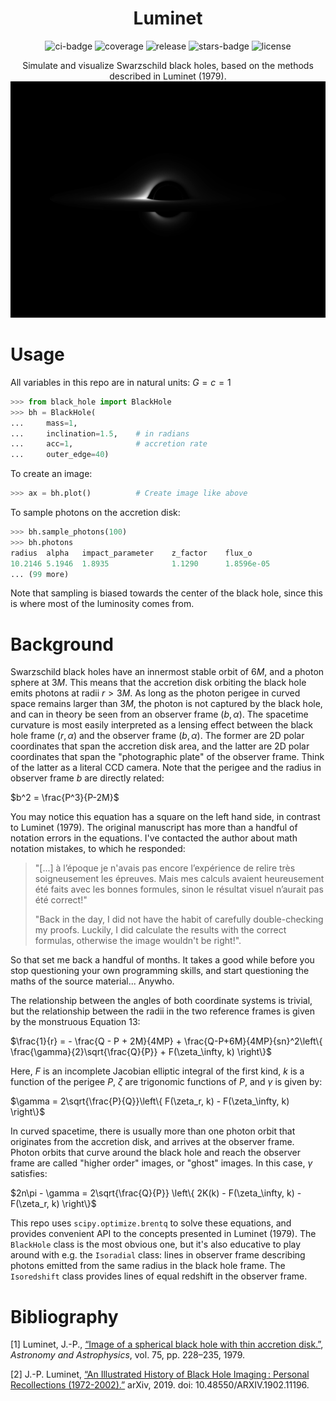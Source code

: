 <div align="center">
  
# Luminet
![ci-badge](https://img.shields.io/appveyor/build/bgmeulem/Luminet?label=ci&style=flat-square) ![coverage](https://img.shields.io/codecov/c/github/bgmeulem/Luminet?style=flat-square) ![release](https://img.shields.io/github/v/tag/bgmeulem/Luminet?include_prereleases&label=release&style=flat-square) ![stars-badge](https://img.shields.io/github/stars/bgmeulem/Luminet?style=flat-square) ![license](https://img.shields.io/github/license/bgmeulem/Luminet?style=flat-square)

Simulate and visualize Swarzschild black holes, based on the methods described in Luminet (1979).
![Example plot of a black hole](./assets/bh_plot.png)
</div>
  

# Usage

All variables in this repo are in natural units: $G=c=1$

```python
>>> from black_hole import BlackHole
>>> bh = BlackHole(
...     mass=1,
...     inclination=1.5,    # in radians
...     acc=1,              # accretion rate
...     outer_edge=40)
```
To create an image:
```python
>>> ax = bh.plot()          # Create image like above
```

To sample photons on the accretion disk:
```python
>>> bh.sample_photons(100)
>>> bh.photons
radius  alpha   impact_parameter    z_factor    flux_o
10.2146 5.1946  1.8935              1.1290      1.8596e-05
... (99 more)
```

Note that sampling is biased towards the center of the black hole, since this is where most of the luminosity comes from.


# Background
Swarzschild black holes have an innermost stable orbit of $6M$, and a photon sphere at $3M$. This means that
the accretion disk orbiting the black hole emits photons at radii $r>3M$. As long as the photon perigee in curved space remains larger than $3M$, the photon is not captured by the black hole, and can in theory be seen from an observer frame $(b, \alpha)$. The spacetime curvature is most easily interpreted as a lensing effect between the black hole frame $(r, \alpha)$ and the observer frame $(b, \alpha)$. The former are 2D polar coordinates that span the accretion disk area, and the latter are 2D polar coordinates that span the "photographic plate" of the observer frame. Think of the latter as a literal CCD camera. Note that the perigee and the radius in observer frame $b$ are directly related:

$b^2 = \frac{P^3}{P-2M}$

You may notice this equation has a square on the left hand side, in contrast to Luminet (1979). The original manuscript has more than a handful of notation errors in the equations. I've contacted the author about math notation mistakes, to which he responded:

> "[...] à l’époque je n'avais pas encore l’expérience de relire très soigneusement les épreuves. Mais mes calculs avaient  heureusement été faits avec les bonnes formules, sinon le résultat visuel n’aurait pas été correct!" 
>
>"Back in the day, I did not have the habit of carefully double-checking my proofs. Luckily, I did calculate the results with the correct formulas, otherwise the image wouldn't be right!".

So that set me back a handful of months. It takes a good while before you stop questioning your own programming skills, and start questioning the maths of the source material... Anywho.

The relationship between the angles of both coordinate systems is trivial, but the relationship between the radii in the two reference frames is given by the monstruous Equation 13:

$\frac{1}{r} = - \frac{Q - P + 2M}{4MP} + \frac{Q-P+6M}{4MP}{sn}^2\left\{ \frac{\gamma}{2}\sqrt{\frac{Q}{P}} + F(\zeta_\infty, k) \right\}$

Here, $F$ is an incomplete Jacobian elliptic integral of the first kind, $k$ is a function of the perigee $P$, $\zeta$ are trigonomic functions of $P$, and $\gamma$ is given by:

$\gamma = 2\sqrt{\frac{P}{Q}}\left\{ F(\zeta_r, k) - F(\zeta_\infty, k) \right\}$

In curved spacetime, there is usually more than one photon orbit that originates from the accretion disk, and arrives at the observer frame. Photon orbits that curve around the black hole and reach the observer frame are called "higher order" images, or "ghost" images. In this case, $\gamma$ satisfies:

$2n\pi - \gamma = 2\sqrt{\frac{Q}{P}} \left\{ 2K(k) - F(\zeta_\infty, k) - F(\zeta_r, k)  \right\}$

This repo uses `scipy.optimize.brentq` to solve these equations, and provides convenient API to the concepts presented in Luminet (1979). The `BlackHole` class is the most obvious one, but it's also educative to play around with e.g. the `Isoradial` class: lines in observer frame describing photons emitted from the same radius in the black hole frame. The `Isoredshift` class provides lines of equal redshift in the observer frame.

# Bibliography
[1] Luminet, J.-P., [“Image of a spherical black hole with thin accretion disk.”](https://ui.adsabs.harvard.edu/abs/1979A%26A....75..228L/abstract), <i>Astronomy and Astrophysics</i>, vol. 75, pp. 228–235, 1979.

[2] J.-P. Luminet, [“An Illustrated History of Black Hole Imaging : Personal Recollections (1972-2002).”](https://arxiv.org/abs/1902.11196) arXiv, 2019. doi: 10.48550/ARXIV.1902.11196. 
